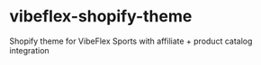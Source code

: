 # vibeflex-shopify-theme
Shopify theme for VibeFlex Sports with affiliate + product catalog integration
